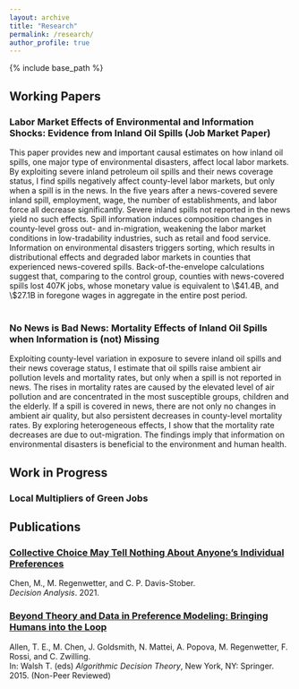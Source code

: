 ```yaml
---
layout: archive
title: "Research"
permalink: /research/
author_profile: true
---
```


{% include base_path %}

<p id="1.5-spaced" style="line-height: 150%;">
<h2> Working Papers </h2>
<!-- 
<div><a href="http://kevincng.github.io/files/stem.pdf">The Returns to STEM Programs for Less-Prepared Students</a><br>
<p style="margin-left: 40px"> with Evan Riehl <br>
Revise & resubmit, <i> American Economic Journal: Economic Policy </i> </p> </div> <br>  
-->

<div><h3>Labor Market Effects of Environmental and Information Shocks: Evidence from Inland Oil Spills (Job Market Paper)</h3></div>
<div>This paper provides new and important causal estimates on how inland oil spills, one major type of environmental disasters, affect local labor markets. By exploiting severe inland petroleum oil spills and their news coverage status, I find spills negatively affect county-level labor markets, but only when a spill is in the news. In the five years after a news-covered severe inland spill, employment, wage, the number of establishments, and labor force all decrease significantly. Severe inland spills not reported in the news yield no such effects. Spill information induces composition changes in county-level gross out- and in-migration, weakening the labor market conditions in low-tradability industries, such as retail and food service. Information on environmental disasters triggers sorting, which results in distributional effects and degraded labor markets in counties that experienced news-covered spills. Back-of-the-envelope calculations suggest that, comparing to the control group, counties with news-covered spills lost 407K jobs, whose monetary value is equivalent to \$41.4B, and \$27.1B in foregone wages in aggregate in the entire post period.</div> <br>


<div><h3>No News is Bad News: Mortality Effects of Inland Oil Spills when Information is (not) Missing</h3></div>
<div> Exploiting county-level variation in exposure to severe inland oil spills and their news coverage status, I estimate that oil spills raise ambient air pollution levels and mortality rates, but only when a spill is not reported in news. The rises in mortality rates are caused by the elevated level of air pollution and are concentrated in the most susceptible groups, children and the elderly. If a spill is covered in news, there are not only no changes in ambient air quality, but also persistent decreases in county-level mortality rates. By exploring heterogeneous effects, I show that the mortality rate decreases are due to out-migration. The findings imply that information on environmental disasters is beneficial to the environment and human health.</div> 
</p>

<p id="1.5-spaced" style="line-height: 150%;">
<h2> Work in Progress </h2>
<div><h3>Local Multipliers of Green Jobs</h3></div>
</p>

<p id="1.5-spaced" style="line-height: 150%;">
<h2> Publications </h2>
<div><a href="https://pubsonline.informs.org/doi/abs/10.1287/deca.2020.0417"><h3>Collective Choice May Tell Nothing About Anyone’s Individual Preferences</h3></a> Chen, M., M. Regenwetter, and C. P. Davis-Stober.<br> <i>Decision Analysis</i>. 2021.</div>
 
 <div><a href="https://link.springer.com/chapter/10.1007/978-3-319-23114-3_1"><h3>Beyond Theory and Data in Preference Modeling: Bringing Humans into the Loop</h3></a>Allen, T. E., M. Chen, J. Goldsmith, N. Mattei, A. Popova, M. Regenwetter, F. Rossi, and C. Zwilling.<br> In: Walsh T. (eds) <i>Algorithmic Decision Theory</i>, New York, NY: Springer. 2015. (Non-Peer Reviewed) </div>
</p>

